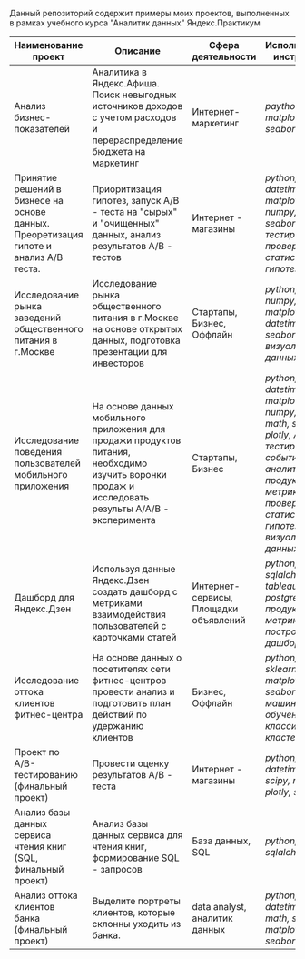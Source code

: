 Данный репозиторий содержит примеры моих проектов, выполненных в рамках учебного курса "Аналитик данных" Яндекс.Практикум


|Наименование проект| Описание| Сфера деятельности| Использованные  инструменты|
|-----|-----|-----|-----|
| Анализ бизнес-показателей | Аналитика в Яндекс.Афиша. Поиск невыгодных источников доходов с учетом расходов и перераспределение бюджета на маркетинг | Интернет-маркетинг | *paython, pandas, matplotlib, seaborn* |
| Принятие решений в бизнесе на основе данных. Преоретизация гипоте и анализ А/В теста. | Приоритизация гипотез, запуск A/B - теста на "сырых" и "очищенных" данных, анализ результатов A/B - тестов|Интернет - магазины|*python, pandas, datetime, matplotlib, numpy, scipy, seaborn, A/B-тестирование, проверка статистических гипотез*|
| Исследование рынка заведений общественного питания в г.Москве | Исследование рынка общественного питания в г.Москве на основе открытых данных, подготовка презентации для инвесторов | Стартапы, Бизнес, Оффлайн | *python, pandas, numpy, matplotlib, datetime, seaborn, визуализация данных* |
| Исследование поведения пользователей мобильного приложения | На основе данных мобильного приложения для продажи продуктов питания, необходимо изучить воронки продаж и исследовать результы A/A/B - эксперимента | Стартапы, Бизнес |*python, pandas, datetime, matplotlib, numpy, scipy, math, seaborn, plotly, A/B - тестирование, событийная аналитика, продуктовые метрики, проверка статистических гипотез, визуализация данных* |
| Дашборд для Яндекс.Дзен | Используя данные Яндекс.Дзен создать дашборд с метриками взаимодействия пользователей с карточками статей | Интернет-сервисы, Площадки объявлений | *python, pandas, sqlalchemy , tableau, postgreSQL, продуктовые метрики, построение дашбордов*|
| Исследование оттока клиентов фитнес-центра | На основе данных о посетителях сети фитнес-центров провести анализ и подготовить план действий по удержанию клиентов | Бизнес, Оффлайн | *python, pandas, sklearn, matplotlib, seaborn, scipy, машинное обучение, классификация, кластеризация* |
|Проект по А/B-тестированию (финальный проект) | Провести оценку результатов A/B - теста | Интернет - магазины | *python, pandas, datetime, math, scipy, matplotlib, plotly, seaborn* |
| Анализ базы данных сервиса чтения книг (SQL, финальный проект) | Анализ базы данных сервиса для чтения книг, формирование SQL - запросов | База данных, SQL | *python, pandas, sqlalchemy, SQL* |
| Анализ оттока клиентов банка (финальный проект) | Выделите портреты клиентов, которые склонны уходить из банка. | data analyst, аналитик данных | *python, pandas, datetime, numpy, math, scipy, matplotlib, seaborn* |
